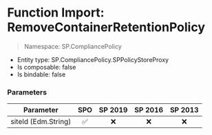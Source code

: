 # Function Import: RemoveContainerRetentionPolicy

> Namespace: SP.CompliancePolicy

- Entity type: SP.CompliancePolicy.SPPolicyStoreProxy
- Is composable: false
- Is bindable: false

### Parameters

Parameter | SPO | SP 2019 | SP 2016 | SP 2013
----------|:---:|:-------:|:-------:|:-------:
siteId (Edm.String) | ✅ | ❌ | ❌ | ❌